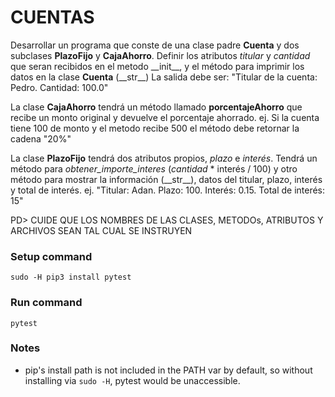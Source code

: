# CUENTAS
Desarrollar un programa que conste de una clase padre **Cuenta** y dos subclases **PlazoFijo** y **CajaAhorro**.
Definir los atributos *titular* y *cantidad* que seran recibidos en el metodo \_\_init\_\_, y el método para imprimir los datos en la clase **Cuenta** (\_\_str\_\_) La salida debe ser: "Titular de la cuenta: Pedro. Cantidad: 100.0"

La clase **CajaAhorro** tendrá un método llamado **porcentajeAhorro** que recibe un monto original y devuelve el porcentaje ahorrado. ej. Si la cuenta tiene 100 de monto y el metodo recibe 500 el método debe retornar la cadena "20%"

La clase **PlazoFijo** tendrá dos atributos propios, *plazo* e *interés*. Tendrá un método para *obtener_importe_interes* (*cantidad* * interés / 100)
y otro método para mostrar la información (\_\_str\_\_), datos del titular, plazo, interés y total de interés. ej. "Titular: Adan. Plazo: 100. Interés: 0.15. Total de interés: 15"

PD> CUIDE QUE LOS NOMBRES DE LAS CLASES, METODOs, ATRIBUTOS Y ARCHIVOS SEAN TAL CUAL SE INSTRUYEN

### Setup command
`sudo -H pip3 install pytest`

### Run command
`pytest`

### Notes
- pip's install path is not included in the PATH var by default, so without installing via `sudo -H`, pytest would be unaccessible.
